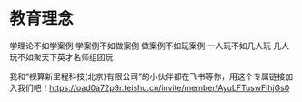 # 教育理念

学理论不如学案例
学案例不如做案例
做案例不如玩案例
一人玩不如几人玩
几人玩不如聚天下英才名师组团玩


我和“视算新里程科技(北京)有限公司”的小伙伴都在飞书等你，用这个专属链接加入我们吧！https://oad0a72p9r.feishu.cn/invite/member/AyuLFTuswFlhjGs0